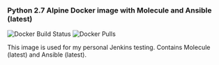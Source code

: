 
### Python 2.7 Alpine Docker image with Molecule and Ansible (latest)

![Docker Build Status](https://img.shields.io/docker/build/dsgnr/ansible-molecule-docker.svg)
![Docker Pulls](https://img.shields.io/docker/pulls/dsgnr/ansible-molecule-docker.svg)

This image is used for my personal Jenkins testing. Contains Molecule (latest) and Ansible (latest).
